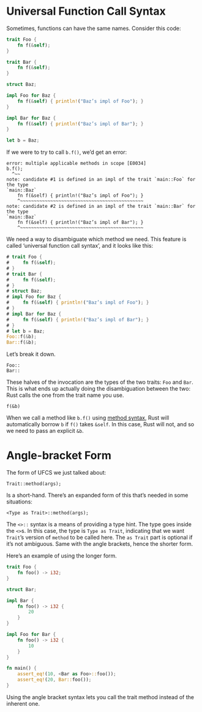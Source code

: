 # Universal Function Call Syntax

Sometimes, functions can have the same names. Consider this code:

```rust
trait Foo {
    fn f(&self);
}

trait Bar {
    fn f(&self);
}

struct Baz;

impl Foo for Baz {
    fn f(&self) { println!("Baz’s impl of Foo"); }
}

impl Bar for Baz {
    fn f(&self) { println!("Baz’s impl of Bar"); }
}

let b = Baz;
```

If we were to try to call `b.f()`, we’d get an error:

```text
error: multiple applicable methods in scope [E0034]
b.f();
  ^~~
note: candidate #1 is defined in an impl of the trait `main::Foo` for the type
`main::Baz`
    fn f(&self) { println!("Baz’s impl of Foo"); }
    ^~~~~~~~~~~~~~~~~~~~~~~~~~~~~~~~~~~~~~~~~~~~~~
note: candidate #2 is defined in an impl of the trait `main::Bar` for the type
`main::Baz`
    fn f(&self) { println!("Baz’s impl of Bar"); }
    ^~~~~~~~~~~~~~~~~~~~~~~~~~~~~~~~~~~~~~~~~~~~~~

```

We need a way to disambiguate which method we need. This feature is called
‘universal function call syntax’, and it looks like this:

```rust
# trait Foo {
#     fn f(&self);
# }
# trait Bar {
#     fn f(&self);
# }
# struct Baz;
# impl Foo for Baz {
#     fn f(&self) { println!("Baz’s impl of Foo"); }
# }
# impl Bar for Baz {
#     fn f(&self) { println!("Baz’s impl of Bar"); }
# }
# let b = Baz;
Foo::f(&b);
Bar::f(&b);
```

Let’s break it down.

```rust,ignore
Foo::
Bar::
```

These halves of the invocation are the types of the two traits: `Foo` and
`Bar`. This is what ends up actually doing the disambiguation between the two:
Rust calls the one from the trait name you use.

```rust,ignore
f(&b)
```

When we call a method like `b.f()` using [method syntax][methodsyntax], Rust
will automatically borrow `b` if `f()` takes `&self`. In this case, Rust will
not, and so we need to pass an explicit `&b`.

[methodsyntax]: method-syntax.html

# Angle-bracket Form

The form of UFCS we just talked about:

```rust,ignore
Trait::method(args);
```

Is a short-hand. There’s an expanded form of this that’s needed in some
situations:

```rust,ignore
<Type as Trait>::method(args);
```

The `<>::` syntax is a means of providing a type hint. The type goes inside
the `<>`s. In this case, the type is `Type as Trait`, indicating that we want
`Trait`’s version of `method` to be called here. The `as Trait` part is
optional if it’s not ambiguous. Same with the angle brackets, hence the
shorter form.

Here’s an example of using the longer form.

```rust
trait Foo {
    fn foo() -> i32;
}

struct Bar;

impl Bar {
    fn foo() -> i32 {
        20
    }
}

impl Foo for Bar {
    fn foo() -> i32 {
        10
    }
}

fn main() {
    assert_eq!(10, <Bar as Foo>::foo());
    assert_eq!(20, Bar::foo());
}
```

Using the angle bracket syntax lets you call the trait method instead of the
inherent one.
